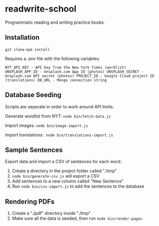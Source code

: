 # readwrite-school

Programmatic reading and writing practice books.

## Installation

`git clone`
`npm install`

Requires a .env file with the following variables:

`NYT_API_KEY - API key from the New York Times (wordlist)
UNSPLASH_APP_ID - Unsplash.com App ID (photos)
UNSPLASH_SECRET - Unsplash.com API secret (photos)
PROJECT_ID - Google Cloud project ID (translations)
DB_URL - Mongo connection string`

## Database Seeding

Scripts are seperate in order to work around API limits.

Generate wordlist from NYT: `node bin/fetch-data.js`

Import images: `node bin/image-import.js`

Import translations:  `node bin/translations-import.js`

## Sample Sentences

Export data and import a CSV of sentences for each word:

1. Create a directory in the project folder called "./tmp"
2. `node bin/generate-csv.js` will export a CSV
3. Add sentences to a new column called "New Sentence"
4. Run `node bin/csv-import.js` to add the sentences to the database

## Rendering PDFs

1. Create a "./pdf" directory inside "./tmp"
2. Make sure all the data is seeded, then run `node bin/render-pages`